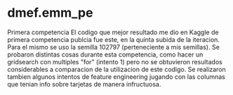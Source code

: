 # dmef.emm_pe
Primera competencia
El codigo que mejor resultado me dio en Kaggle de primera competencia publcia fue este, en la quinta subida de la iteracion. Para el mismo
se uso la semilla 102797 (perteneciente a mis semillas). Se probaron distintas cosas durante esta competencia, como hacer un gridsearch con multiples "for" (intento 1) pero no se obtuvieron
resultados considerables a comparacion de la utilizacion de este codigo. Se realizaron tambien algunos intentos de feature engineering jugando con las columnas que tenian info sobre tarjetas de manera infructuosa.
